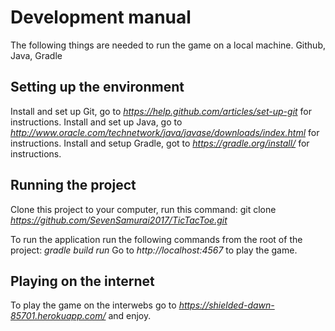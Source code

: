 # **Development manual**

The following things are needed to run the game on a local machine.
	Github, Java, Gradle

## **Setting up the environment**

Install and set up Git, go to *https://help.github.com/articles/set-up-git* for instructions.
Install and set up Java, go to *http://www.oracle.com/technetwork/java/javase/downloads/index.html* for instructions.
Install and setup Gradle, got to *https://gradle.org/install/* for instructions.

## **Running the project**

Clone this project to your computer, run this command:
git clone *https://github.com/SevenSamurai2017/TicTacToe.git*

To run the application run the following commands from the root of the project:
*gradle build run*
Go to *http://localhost:4567* to play the game.

## **Playing on the internet**

To play the game on the interwebs go to *https://shielded-dawn-85701.herokuapp.com/* and enjoy.